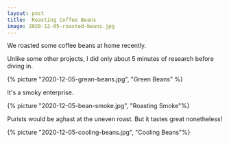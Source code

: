 ```yaml
---
layout: post
title:  Roasting Coffee Beans
image: 2020-12-05-roasted-beans.jpg
---
```

        
We roasted some coffee beans at home recently.  

<!--more-->

Unlike some other projects, I did only about 5 minutes of research before diving in.  

{% picture "2020-12-05-grean-beans.jpg", "Green Beans" %}

It's a smoky enterprise. 

{% picture "2020-12-05-bean-smoke.jpg", "Roasting Smoke"%}

Purists would be aghast at the uneven roast. But it tastes great nonetheless!

{% picture "2020-12-05-cooling-beans.jpg", "Cooling Beans"%}

